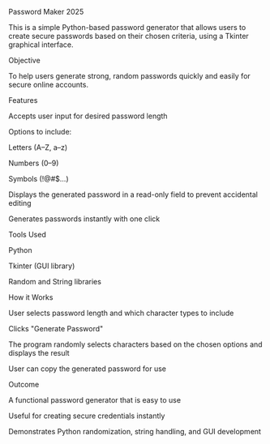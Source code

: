 Password Maker 2025

This is a simple Python-based password generator that allows users to create secure passwords based on their chosen criteria, using a Tkinter graphical interface.

Objective

To help users generate strong, random passwords quickly and easily for secure online accounts.

Features

Accepts user input for desired password length

Options to include:

Letters (A–Z, a–z)

Numbers (0–9)

Symbols (!@#$...)

Displays the generated password in a read-only field to prevent accidental editing

Generates passwords instantly with one click

Tools Used

Python

Tkinter (GUI library)

Random and String libraries

How it Works

User selects password length and which character types to include

Clicks "Generate Password"

The program randomly selects characters based on the chosen options and displays the result

User can copy the generated password for use

Outcome

A functional password generator that is easy to use

Useful for creating secure credentials instantly

Demonstrates Python randomization, string handling, and GUI development